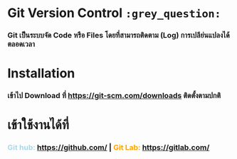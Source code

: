 # Git Version Control `:grey_question:`
### Git  เป็นระบบจัด Code หรือ Files โดยที่สามารถติดตาม (Log) การเปลีย่นแปลงได้ตลอดเวลา

# Installation
### เข้าไป Download ที่ https://git-scm.com/downloads ติดตั้งตามปกติ 

# เข้าใช้งานได้ที่
### <spand style ="color:lightblue"> Git hub: https://github.com/ </spand> | <span style="color:orange"> Git Lab: https://gitlab.com/ </span>

